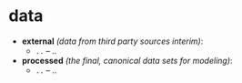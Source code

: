 # data

* **external** _(data from third party sources interim)_:
    * `..` – _.._
* **processed** _(the final, canonical data sets for modeling)_:
    * `..` – _.._
